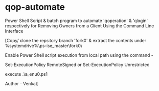 # qop-automate

Power Shell Script &amp; batch program to automate 'qoperation' &amp; 'qlogin' respectively for Removing Owners from a Client Using the Command Line Interface

[Copy/ clone the repsitory branch 'fork0' & extract the contents under %systemdrive%\ps-ise_master\fork0\

Enable Power Shell script execution from local path using the command -

 Set-ExecutionPolicy RemoteSigned 
 or 
 Set-ExecutionPolicy Unrestricted

execute .\a_enu0.ps1

Author - Venkat]
